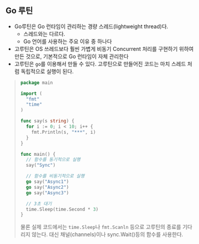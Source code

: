 ## Go 루틴

- Go루틴은 Go 런타임이 관리하는 경량 스레드(lightweight thread)다.
  - 스레드와는 다르다.
  - Go 언어를 사용하는 주요 이유 중 하나다
- 고루틴은 OS 쓰레드보다 훨씬 가볍게 비동기 Concurrent 처리를 구현하기 위하여 만든 것으로,  기본적으로 Go 런타임이 자체 관리한다
- 고루틴은 `go`를 이용해서 만들 수 있다. 고루틴으로 만들어진 코드는 마치 스레드 처럼 독립적으로 실행이 된다.

> ```go
> package main
> 
> import (
>   "fmt"
>   "time"
> )
> 
> func say(s string) {
>   for i := 0; i < 10; i++ {
>     fmt.Println(s, "***", i)
>   }
> }
> 
> func main() {
>   // 함수를 동기적으로 실행
>   say("Sync")
> 
>   // 함수를 비동기적으로 실행
>   go say("Async1")
>   go say("Async2")
>   go say("Async3")
> 
>   // 3초 대기
>   time.Sleep(time.Second * 3)
> }
> ```
>
> 물론 실제 코드에서는 `time.Sleep`나 `fmt.Scanln` 등으로 고루틴의 종료를 기다리지 않는다. 대신 채널(channels)이나 sync.Wait()등의 함수를 사용한다. 